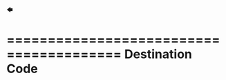 🡄

========================================
Destination Code
========================================